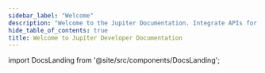 ```yaml
---
sidebar_label: "Welcome"
description: "Welcome to the Jupiter Documentation. Integrate APIs for swaps, payments, and more effortlessly. Explore robust tools now!"
hide_table_of_contents: true
title: Welcome to Jupiter Developer Documentation
---
```


<head>
    <title>Developer Documentation</title>
    <meta name="twitter:card" content="summary" />
</head>

import DocsLanding from '@site/src/components/DocsLanding';

<DocsLanding />
